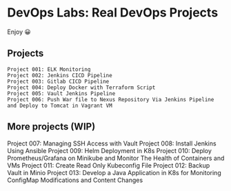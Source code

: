 # DevOps Labs: Real DevOps Projects

Enjoy 😀

## Projects

```dos
Project 001: ELK Monitoring
Project 002: Jenkins CICD Pipeline
Project 003: Gitlab CICD Pipeline
Project 004: Deploy Docker with Terraform Script
Project 005: Vault Jenkins Pipeline 
Project 006: Push War file to Nexus Repository Via Jenkins Pipeline and Deploy to Tomcat in Vagrant VM
```

## More projects (WIP)

Project 007: Managing SSH Access with Vault
Project 008: Install Jenkins Using Ansible
Project 009: Helm Deployment in K8s
Project 010: Deploy Prometheus/Grafana on Minikube and Monitor The Health of Containers and VMs
Project 011: Create Read Only Kubeconfig File
Project 012: Backup Vault in Minio
Project 013: Develop a Java Application in K8s for Monitoring ConfigMap Modifications and Content Changes
